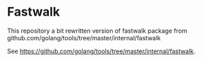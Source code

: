# Fastwalk

This repository a bit rewritten version of fastwalk package from github.com/golang/tools/tree/master/internal/fastwalk

See https://github.com/golang/tools/tree/master/internal/fastwalk.
